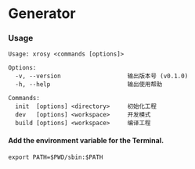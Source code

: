 # Generator

<!--
XRosy.Com FE Packing Tool.
[xrosy.com](http://xrosy.com)内部使用的项目编译工具
-->


### Usage

```text
Usage: xrosy <commands [options]>

Options:
  -v, --version                   输出版本号 (v0.1.0)
  -h, --help                      输出使用帮助

Commands:
  init  [options] <directory>     初始化工程
  dev   [options] <workspace>     开发模式
  build [options] <workspace>     编译工程
```


#### Add the environment variable for the Terminal.
```shell
export PATH=$PWD/sbin:$PATH
```